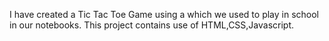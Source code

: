 I have created a Tic Tac Toe Game using a which we used to play in school in our notebooks.
This project contains use of HTML,CSS,Javascript.
